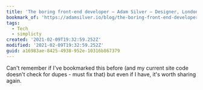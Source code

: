 ```yaml
---
title: 'The boring front-end developer – Adam Silver – Designer, London, UK.'
bookmark_of: 'https://adamsilver.io/blog/the-boring-front-end-developer/'
tags:
  - Tech
  - simplicty
created: '2021-02-09T19:32:59.252Z'
modified: '2021-02-09T19:32:59.252Z'
guid: a16983ae-8425-4938-952e-10316b867379
---
```

Can't remember if I've bookmarked this before (and my current site code doesn't check for dupes - must fix that) but even if I have, it's worth sharing again.
